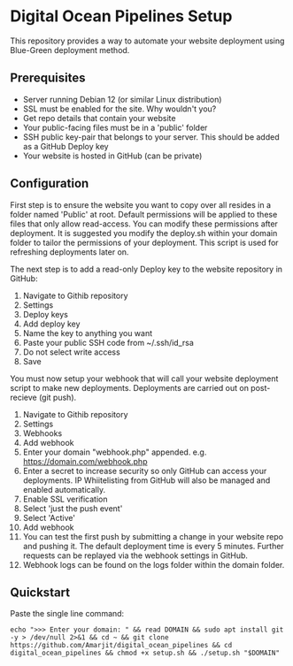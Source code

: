 # Digital Ocean Pipelines Setup

This repository provides a way to automate your website deployment using Blue-Green deployment method.

## Prerequisites

- Server running Debian 12 (or similar Linux distribution)
- SSL must be enabled for the site. Why wouldn't you?
- Get repo details that contain your website
- Your public-facing files must be in a 'public' folder
- SSH public key-pair that belongs to your server. This should be added as a GitHub Deploy key
- Your website is hosted in GitHub (can be private)


## Configuration

First step is to ensure the website you want to copy over all resides in a folder named 'Public' at root. Default permissions will be applied to these files that only allow read-access. You can modify these permissions after deployment. It is suggested you modify the deploy.sh within your domain folder to tailor the permissions of your deployment. This script is used for refreshing deployments later on.

The next step is to add a read-only Deploy key to the website repository in GitHub:

  1. Navigate to Githib repository
  2. Settings
  3. Deploy keys
  4. Add deploy key
  5. Name the key to anything you want
  6. Paste your public SSH code from ~/.ssh/id_rsa
  7. Do not select write access
  8. Save

You must now setup your webhook that will call your website deployment script to make new deployments. Deployments are carried out on post-recieve (git push).

  1. Navigate to Githib repository
  2. Settings
  3. Webhooks
  4. Add webhook
  5. Enter your domain "webhook.php" appended. e.g. https://domain.com/webhook.php
  6. Enter a secret to increase security so only GitHub can access your deployments. IP Whiitelisting from GitHub will also be managed and enabled automatically.
  7. Enable SSL verification
  8. Select 'just the push event'
  9. Select 'Active'
  10. Add webhook
  11. You can test the first push by submitting a change in your website repo and pushing it. The default deployment time is every 5 minutes. Further requests can be replayed via the webhook settings in GitHub.
  12. Webhook logs can be found on the logs folder within the domain folder.

## Quickstart

Paste the single line command:

    echo ">>> Enter your domain: " && read DOMAIN && sudo apt install git -y > /dev/null 2>&1 && cd ~ && git clone https://github.com/Amarjit/digital_ocean_pipelines && cd digital_ocean_pipelines && chmod +x setup.sh && ./setup.sh "$DOMAIN"
